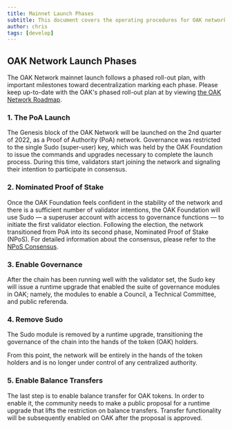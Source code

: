 ```yaml
---
title: Mainnet Launch Phases
subtitle: This document covers the operating procedures for OAK network launch
author: chris
tags: [develop]
---
```


## OAK Network Launch Phases
The OAK Network mainnet launch follows a phased roll-out plan, with important milestones toward decentralization marking each phase. Please keep up-to-date with the OAK's phased roll-out plan at by viewing [the OAK Network Roadmap](https://oak-network.notion.site/oak-network/984d64e9778c4677883a9338e4abc1a6).
### 1. The PoA Launch
The Genesis block of the OAK Network will be launched on the 2nd quarter of 2022, as a Proof of Authority (PoA) network. Governance was restricted to the single Sudo (super-user) key, which was held by the OAK Foundation to issue the commands and upgrades necessary to complete the launch process. During this time, validators start joining the network and signaling their intention to participate in consensus.
### 2. Nominated Proof of Stake
Once the OAK Foundation feels confident in the stability of the network and there is a sufficient number of validator intentions, the OAK Foundation will use Sudo — a superuser account with access to governance functions — to initiate the first validator election. Following the election, the network transitioned from PoA into its second phase, Nominated Proof of Stake (NPoS). For detailed information about the consensus, please refer to the [NPoS Consensus](../consensus).
### 3. Enable Governance
After the chain has been running well with the validator set, the Sudo key will issue a runtime upgrade that enabled the suite of governance modules in OAK; namely, the modules to enable a Council, a Technical Committee, and public referenda.
### 4. Remove Sudo
The Sudo module is removed by a runtime upgrade, transitioning the governance of the chain into the hands of the token (OAK) holders.

From this point, the network will be entirely in the hands of the token holders and is no longer under control of any centralized authority.
### 5. Enable Balance Transfers
The last step is to enable balance transfer for OAK tokens. In order to enable it, the community needs to make a public proposal for a runtime upgrade that lifts the restriction on balance transfers. Transfer functionality will be subsequently enabled on OAK after the proposal is approved.
